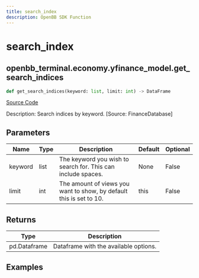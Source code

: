 ```yaml
---
title: search_index
description: OpenBB SDK Function
---
```


# search_index

## openbb_terminal.economy.yfinance_model.get_search_indices

```python title='openbb_terminal/economy/yfinance_model.py'
def get_search_indices(keyword: list, limit: int) -> DataFrame
```
[Source Code](https://github.com/OpenBB-finance/OpenBBTerminal/tree/main/openbb_terminal/economy/yfinance_model.py#L719)

Description: Search indices by keyword. [Source: FinanceDatabase]

## Parameters

| Name | Type | Description | Default | Optional |
| ---- | ---- | ----------- | ------- | -------- |
| keyword | list | The keyword you wish to search for. This can include spaces. | None | False |
| limit | int | The amount of views you want to show, by default this is set to 10. | this | False |

## Returns

| Type | Description |
| ---- | ----------- |
| pd.Dataframe | Dataframe with the available options. |

## Examples

